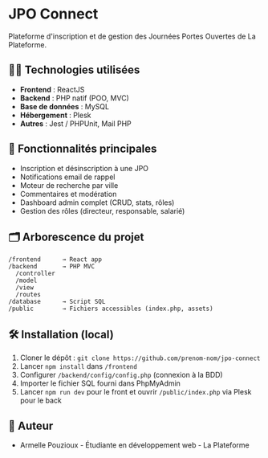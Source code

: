 
# JPO Connect

Plateforme d'inscription et de gestion des Journées Portes Ouvertes de La Plateforme.

## 🧑‍💻 Technologies utilisées

- **Frontend** : ReactJS
- **Backend** : PHP natif (POO, MVC)
- **Base de données** : MySQL
- **Hébergement** : Plesk
- **Autres** : Jest / PHPUnit, Mail PHP

## 🔧 Fonctionnalités principales

- Inscription et désinscription à une JPO
- Notifications email de rappel
- Moteur de recherche par ville
- Commentaires et modération
- Dashboard admin complet (CRUD, stats, rôles)
- Gestion des rôles (directeur, responsable, salarié)

## 🗂️ Arborescence du projet

```
/frontend      → React app
/backend       → PHP MVC
  /controller
  /model
  /view
  /routes
/database      → Script SQL
/public        → Fichiers accessibles (index.php, assets)
```

## 🛠️ Installation (local)

1. Cloner le dépôt : `git clone https://github.com/prenom-nom/jpo-connect`
2. Lancer `npm install` dans `/frontend`
3. Configurer `/backend/config/config.php` (connexion à la BDD)
4. Importer le fichier SQL fourni dans PhpMyAdmin
5. Lancer `npm run dev` pour le front et ouvrir `/public/index.php` via Plesk pour le back

## 📄 Auteur

- Armelle Pouzioux - Étudiante en développement web - La Plateforme
